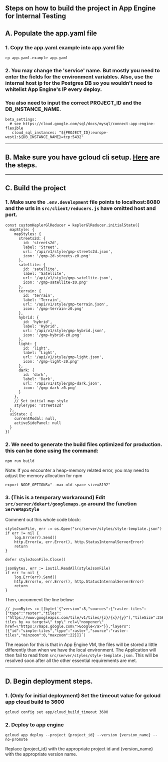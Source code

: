 ## Steps on how to build the project in App Engine for Internal Testing

## A. Populate the app.yaml file
### 1. Copy the app.yaml.example into app.yaml file
```
cp app.yaml.example app.yaml
```

### 2. You may change the 'service' name. But mostly you need to enter the fields for the environment variables. Also, use the internal host ip for the Postgres DB so you wouldn't need to whitelist App Engine's IP every deploy.
### You also need to input the correct PROJECT_ID and the DB_INSTANCE_NAME.
```
beta_settings:
  # see https://cloud.google.com/sql/docs/mysql/connect-app-engine-flexible
   cloud_sql_instances: "${PROJECT_ID}:europe-west1:${DB_INSTANCE_NAME}=tcp:5432"
```
---
## B. Make sure you have gcloud cli setup. [Here](https://cloud.google.com/sdk/docs/install) are the steps.
---
## C. Build the project
### 1. Make sure the `.env.development` file points to localhost:8080 and the urls in `src/client/reducers.js` have omitted host and port.
```
const customKeplerGlReducer = keplerGlReducer.initialState({
  mapStyle: {
    mapStyles: {
      streets2d: {
        id: 'streets2d',
        label: 'Street',
        url: '/api/v1/style/gmp-streets2d.json',
        icon: '/gmp-2d-streets-z0.png'
      },
      satellite: {
        id: 'satellite',
        label: 'Satellite',
        url: '/api/v1/style/gmp-satellite.json',
        icon: '/gmp-satellite-z0.png'
      },
      terrain: {
        id: 'terrain',
        label: 'Terrain',
        url: '/api/v1/style/gmp-terrain.json',
        icon: '/gmp-terrain-z0.png'
      },
      hybrid: {
        id: 'hybrid',
        label: 'Hybrid',
        url: '/api/v1/style/gmp-hybrid.json',
        icon: '/gmp-hybrid-z0.png'
      },
      light: {
        id: 'light',
        label: 'Light',
        url: '/api/v1/style/gmp-light.json',
        icon: '/gmp-light-z0.png'
      },
      dark: {
        id: 'dark',
        label: 'Dark',
        url: '/api/v1/style/gmp-dark.json',
        icon: '/gmp-dark-z0.png'
      }
    },
    // Set initial map style
    styleType: 'streets2d'
  },
  uiState: {
    currentModal: null,
    activeSidePanel: null
  }
})
```

### 2. We need to generate the build files optimized for production. this can be done using the command:
```
npm run build
```

Note: If you encounter a heap-memory related error, you may need to adjust the memory allocation for npm
```
export NODE_OPTIONS="--max-old-space-size=8192"
```

### 3. (This is a temporary workaround) Edit `src/server/dekart/googlemaps.go` around the function `ServeMapStyle`
Comment out this whole code block:
```
styleJsonFile, err := os.Open("src/server/styles/style-template.json")
if err != nil {
    log.Err(err).Send()
    http.Error(w, err.Error(), http.StatusInternalServerError)
    return
}

defer styleJsonFile.Close()

jsonBytes, err := ioutil.ReadAll(styleJsonFile)
if err != nil {
    log.Err(err).Send()
    http.Error(w, err.Error(), http.StatusInternalServerError)
    return
}
```

Then, uncomment the line below:
```
// jsonBytes := []byte(`{"version":8,"sources":{"raster-tiles":{"type":"raster","tiles":["https://www.googleapis.com/tile/v1/tiles/{z}/{x}/{y}"],"tileSize":256,"attribution":"Map tiles by <a target=\"_top\" rel=\"noopener\" href=\"https://maps.google.com\">Google</a>"}},"layers":[{"id":"simple-tiles","type":"raster","source":"raster-tiles","minzoom":0,"maxzoom":22}]}`)
```

The reason for this is that in App Engine VM, the files will be stored a little differently than when we have the local environment. The Application will then fail to read from `src/server/styles/style-template.json`. This will be resolved soon after all the other essential requirements are met.

---
## D. Begin deployment steps.
### 1. (Only for initial deployment) Set the timeout value for gcloud app cloud build to 3600
```
gcloud config set app/cloud_build_timeout 3600
```

### 2. Deploy to app engine
```
gcloud app deploy --project {project_id} --version {version_name} --no-promote
```
Replace {project_id} with the appropriate project id and {version_name} with the appropriate version name. 

